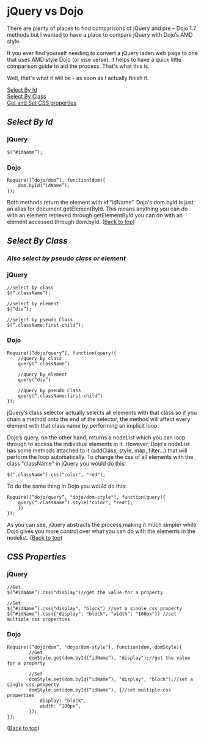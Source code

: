 # jQuery vs Dojo

There are plenty of places to find comparisons of jQuery and pre – Dojo 1.7 methods but I wanted to have a place to compare jQuery with Dojo’s AMD style.

If you ever find yourself needing to convert a jQuery laden web page to one that uses AMD style Dojo (or vise verse), it helps to have a quick little comparison guide to aid the process. That's what this is. 

Well, that's what it will be - as soon as I actually finish it.
<a id="top"></a>

[Select By Id](#select-by-id)<br>
[Select By Class](#select-by-class)<br>
[Get and Set CSS properties](#css-properties)<br>

## ***Select By Id***
### jQuery
    $(“#idName”);
### Dojo
    Require([“dojo/dom”], function(dom){
        dom.byId(“idName”);
    });

Both methods return the element with id “idName”. Dojo's dom.byId is just an alias for document.getElementById. This means anything you can do with an element retrieved through getElementById you can do with an element accessed through dom.byId.
([Back to top](#top)) <br>

## ***Select By Class***
### *Also select by pseudo class or element*
### jQuery
    //select by class
    $(“.className”);

    //select by element
    $(“div”);

    //select by pseudo Class
    $(“.className:first-child”);

### Dojo
    Require([“dojo/query”], function(query){
        //query by class
        query(“.className”)

        //query by element
        query(“div”)

        //query by pseudo Class
        query(“.className:first-child”)
    });

jQuery’s class selector actually selects all elements with that class so if you chain a method onto the end of the selector, the method will affect every element with that class name by performing an implicit loop.

Dojo’s query, on the other hand, returns a nodeList which you can loop through to access the individual elements in it. However, Dojo's nodeList has some methods attached to it (addClass, style, map, filter...) that will perform the loop automatically.  To change the css of all elements with the class "className" in jQuery you would do this:

    $(".className").css("color", "red");

To do the same thing in Dojo you would do this:

    Require([“dojo/query”, "dojo/dom-style"], function(query){
        query(“.className”).style("color", "red");
        })
    });

As you can see, jQuery abstracts the process making it much simpler while Dojo gives you more control over what you can do with the elements in the nodelist.
([Back to top](#top)) <br>

## ***CSS Properties***
### jQuery
    //Get
    $(“#idName”).css("display")//get the value for a property

    //Set
    $(“#idName”).css("display", "block") //set a single css property
    $(“#idName”).css({"display": "block", "width": "100px"}) //set multiple css properties

### Dojo
    Require([“dojo/dom”, "dojo/dom-style"], function(dom, domStyle){
            //Get
            domStyle.get(dom.byId(“idName”), "display");//get the value for a property

            //Set
            domStyle.set(dom.byId(“idName”), "display", "block");//set a single css property
            domStyle.set(dom.byId(“idName”), {//set multiple css properties
                display: "block",
                width: "100px",
            });
    });
([Back to top](#top)) <br>

